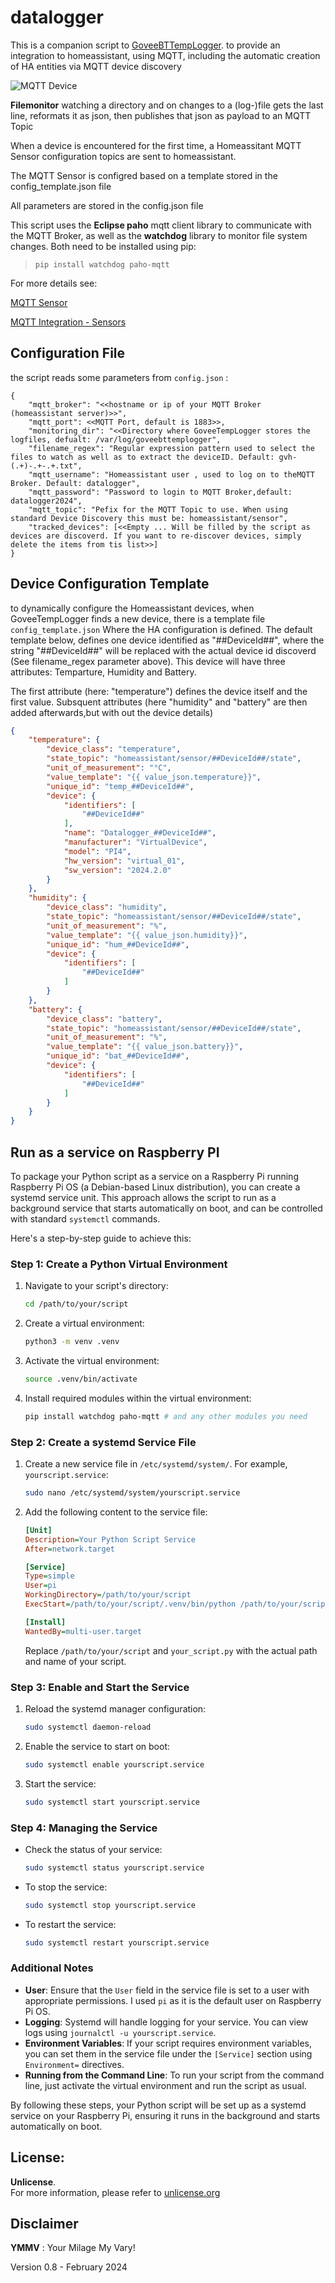 # datalogger

This is a companion script to [GoveeBTTempLogger](https://github.com/wcbonner/GoveeBTTempLogger). to provide an integration to homeassistant, using MQTT, including the automatic creation of HA entities via MQTT device discovery  



![MQTT Device](./mqtt_device.png)


**Filemonitor** watching a directory and on changes to a (log-)file gets the last line, reformats it as json, then publishes that json as payload to an MQTT Topic

When a device is encountered for the first time, a Homeassitant MQTT Sensor configuration topics are sent to homeassistant.  

The MQTT Sensor is configred based on a template stored in the config_template.json file

All parameters are stored in the config.json file

This script uses the **Eclipse paho** mqtt client library to communicate with the MQTT Broker, as well as the **watchdog** library to monitor file system changes.
Both need to be installed using pip:
   >`pip install watchdog paho-mqtt`

For more details see:  

   [MQTT Sensor](https://www.home-assistant.io/integrations/sensor.mqtt/)

   [MQTT Integration - Sensors](Mhttps://www.home-assistant.io/integrations/mqtt/#sensors)


## Configuration File

the script reads some parameters from `config.json` :  

```
{
    "mqtt_broker": "<<hostname or ip of your MQTT Broker (homeassistant server)>>",
    "mqtt_port": <<MQTT Port, default is 1883>>,
    "monitoring_dir": "<<Directory where GoveeTempLogger stores the logfiles, defualt: /var/log/goveebttemplogger",
    "filename_regex": "Regular expression pattern used to select the files to watch as well as to extract the deviceID. Default: gvh-(.+)-.+-.+.txt",
    "mqtt_username": "Homeassistant user , used to log on to theMQTT Broker. Default: datalogger",
    "mqtt_password": "Password to login to MQTT Broker,default: datalogger2024",
    "mqtt_topic": "Pefix for the MQTT Topic to use. When using standard Device Discovery this must be: homeassistant/sensor",
    "tracked_devices": [<<Empty ... Will be filled by the script as devices are discoverd. If you want to re-discover devices, simply delete the items from tis list>>]
}

```

## Device Configuration Template

to dynamically configure the Homeassistant devices, when GoveeTempLogger finds a new device, there is a template file `config_template.json` Where the HA configuration is defined. The default template below, defines one device identified as "##DeviceId##", where the string "##DeviceId##" will be replaced with the actual device id discoverd (See filename_regex parameter above). This device will have three attributes: Temparture, Humidity and Battery.

The first attribute (here: "temperature") defines the device itself and the first value. Subsquent attributes (here "humidity" and "battery" are then added afterwards,but with out the device details)

```json
{
    "temperature": {
        "device_class": "temperature",
        "state_topic": "homeassistant/sensor/##DeviceId##/state",
        "unit_of_measurement": "°C",
        "value_template": "{{ value_json.temperature}}",
        "unique_id": "temp_##DeviceId##",
        "device": {
            "identifiers": [
                "##DeviceId##"
            ],
            "name": "Datalogger_##DeviceId##",
            "manufacturer": "VirtualDevice",
            "model": "PI4",
            "hw_version": "virtual_01",
            "sw_version": "2024.2.0"
        }
    },
    "humidity": {
        "device_class": "humidity",
        "state_topic": "homeassistant/sensor/##DeviceId##/state",
        "unit_of_measurement": "%",
        "value_template": "{{ value_json.humidity}}",
        "unique_id": "hum_##DeviceId##",
        "device": {
            "identifiers": [
                "##DeviceId##"
            ]
        }
    },
    "battery": {
        "device_class": "battery",
        "state_topic": "homeassistant/sensor/##DeviceId##/state",
        "unit_of_measurement": "%",
        "value_template": "{{ value_json.battery}}",
        "unique_id": "bat_##DeviceId##",
        "device": {
            "identifiers": [
                "##DeviceId##"
            ]
        }
    }
}
```


## Run as a service on Raspberry PI

To package your Python script as a service on a Raspberry Pi running Raspberry Pi OS (a Debian-based Linux distribution), you can create a systemd service unit. This approach allows the script to run as a background service that starts automatically on boot, and can be controlled with standard `systemctl` commands.

Here's a step-by-step guide to achieve this:

### Step 1: Create a Python Virtual Environment

1. Navigate to your script's directory:

   ```bash
   cd /path/to/your/script
   ```

2. Create a virtual environment:

   ```bash
   python3 -m venv .venv
   ```

3. Activate the virtual environment:

   ```bash
   source .venv/bin/activate
   ```

4. Install required modules within the virtual environment:

   ```bash
   pip install watchdog paho-mqtt # and any other modules you need
   ```

### Step 2: Create a systemd Service File

1. Create a new service file in `/etc/systemd/system/`. For example, `yourscript.service`:

   ```bash
   sudo nano /etc/systemd/system/yourscript.service
   ```

2. Add the following content to the service file:

   ```ini
   [Unit]
   Description=Your Python Script Service
   After=network.target

   [Service]
   Type=simple
   User=pi
   WorkingDirectory=/path/to/your/script
   ExecStart=/path/to/your/script/.venv/bin/python /path/to/your/script/your_script.py

   [Install]
   WantedBy=multi-user.target
   ```

   Replace `/path/to/your/script` and `your_script.py` with the actual path and name of your script.

### Step 3: Enable and Start the Service

1. Reload the systemd manager configuration:

   ```bash
   sudo systemctl daemon-reload
   ```

2. Enable the service to start on boot:

   ```bash
   sudo systemctl enable yourscript.service
   ```

3. Start the service:

   ```bash
   sudo systemctl start yourscript.service
   ```

### Step 4: Managing the Service

- Check the status of your service:

  ```bash
  sudo systemctl status yourscript.service
  ```

- To stop the service:

  ```bash
  sudo systemctl stop yourscript.service
  ```

- To restart the service:

  ```bash
  sudo systemctl restart yourscript.service
  ```

### Additional Notes

- **User**: Ensure that the `User` field in the service file is set to a user with appropriate permissions. I used `pi` as it is the default user on Raspberry Pi OS.
- **Logging**: Systemd will handle logging for your service. You can view logs using `journalctl -u yourscript.service`.
- **Environment Variables**: If your script requires environment variables, you can set them in the service file under the `[Service]` section using `Environment=` directives.
- **Running from the Command Line**: To run your script from the command line, just activate the virtual environment and run the script as usual.

By following these steps, your Python script will be set up as a systemd service on your Raspberry Pi, ensuring it runs in the background and starts automatically on boot.


## License: 

**Unlicense**.  
For more information, please refer to [unlicense.org](http://unlicense.org/)


## Disclaimer

**YMMV** : Your Milage My Vary!




Version 0.8 - February 2024